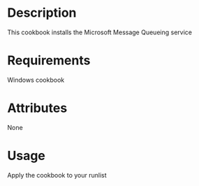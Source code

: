 Description
===========

This cookbook installs the Microsoft Message Queueing service

Requirements
============

Windows cookbook

Attributes
==========

None

Usage
=====

Apply the cookbook to your runlist
